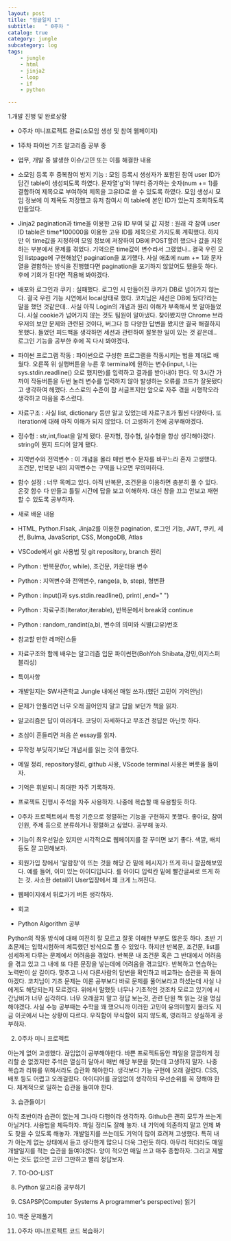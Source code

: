 ```yaml
---
layout: post
title: "정글일지 1"
subtitle:   " 0주차 "
catalog: true
category: jungle
subcategory: log
tags:
    - jungle
    - html
    - jinja2
    - loop
    - if
    - python

---
```


1.개발 진행 및 완료상황

- 0주차 미니프로젝트 완료(소모임 생성 및 참여 웹페이지)
- 1주차 파이썬 기초 알고리즘 공부 중
- 업무, 개발 중 발생한 이슈/고민 또는 이를 해결한 내용

- 소모임 등록 후 중복참여 방지 기능 : 모임 등록시 생성자가 포함된 참여 user ID가 담긴 table이 생성되도록 하였다. 문자열'g'와 1부터 증가하는 숫자(num += 1)를 결합하여 제목으로 부여하여 제목을 고유ID로 쓸 수 있도록 하였다. 모임 생성시 모임 정보에 이 제목도 저장했고 유저 참여시 이 table에 본인 ID가 있는지 조회하도록 만들었다.
- Jinja2 pagination과 time을 이용한 고유 ID 부여 및 값 지정 : 원래 각 참여 user ID table은 time\*100000을 이용한 고유 ID를 제목으로 가지도록 계획했다. 하지만 이 time값을 지정하여 모임 정보에 저장하여 DB에 POST할려 했으나 값을 지정하는 부분에서 문제를 겪었다. 기억으론 time값이 변수라서 그랬었나.. 결국 우린 모임 listpage에 구현해놨던 pagination을 포기했다. 사실 애초에 num += 1과 문자열을 결합하는 방식을 진행했다면 pagination을 포기하지 않았어도 됐을듯 하다. 후에 기회가 된다면 적용해 봐야겠다.
- 배포와 로그인과 쿠키 : 실패했다. 로그인 시 만들어진 쿠키가 DB로 넘어가지 않는다. 결국 우린 기능 시연에서 local상태로 했다. 코치님은 세션은 DB에 뒀다?라는 말을 했던 것같은데.. 사실 아직 Login의 개념과 원리 이해가 부족해서 못 알아들었다. 사실 cookie가 넘어가지 않는 것도 팀원이 알아냈다. 찾아봤지만 Chrome 브라우저의 보안 문제와 관련된 것이다, 버그다 등 다양한 답변을 봤지만 결국 해결하지 못했다. 들었던 피드백을 생각하면 세션과 관련하여 잘못한 일이 있는 것 같은데.. 로그인 기능을 공부한 후에 꼭 다시 봐야겠다.
- 파이썬 프로그램 작동 : 파이썬으로 구성한 프로그램을 작동시키는 법을 제대로 배웠다. 오른쪽 위 실행버튼을 누른 후 terminal에 원하는 변수(input, 나는 sys.stdin.readline() 으로 했지만)를 입력하고 결과를 받아내야 한다. 약 3시간 가까이 작동버튼을 두번 눌러 변수를 입력하지 않아 발생하는 오류를 코드가 잘못됐다고 생각하여 헤맸다. 스스로의 수준이 참 서글프지만 앞으로 자주 겪을 시행착오라 생각하고 마음을 추스렸다.
- 자료구조 : 사실 list, dictionary 등만 알고 있었는데 자료구조가 훨씬 다양하다. 또 iteration에 대해 아직 이해가 되지 않았다. 더 고생하기 전에 공부해야겠다.
- 정수형 : str,int,float을 알게 됐다. 문자형, 정수형, 실수형을 항상 생각해야겠다. string이 뭔지 드디어 알게 됐다.
- 지역변수와 전역변수 : 이 개념을 몰라 매번 변수 문자를 바꾸느라 혼자 고생했다. 조건문, 반복문 내의 지역변수는 구역을 나오면 무의미하다.
- 함수 설정 : 너무 목메고 있다. 아직 반복문, 조건문을 이용하면 충분히 풀 수 있다. 온갖 함수 다 만들고 틀릴 시간에 답을 보고 이해하자. 대신 창을 끄고 안보고 재현할 수 있도록 공부하자.
- 새로 배운 내용

- HTML, Python.Flsak, Jinja2를 이용한 pagination, 로그인 기능, JWT, 쿠키, 세션, Bulma, JavaScript, CSS, MongoDB, Atlas
- VSCode에서 git 사용법 및 git repository, branch 원리
- Python : 반복문(for, while), 조건문, 카운터용 변수
- Python : 지역변수와 전역변수, range(a, b, step), 형변환
- Python : input()과 sys.stdin.readline(), print( ,end=" ")
- Python : 자료구조(Iterator,iterable), 반복문에서 break와 continue
- Python : random_randint(a,b), 변수의 의미와 식별(고유)번호
- 참고할 만한 레퍼런스들

- 자료구조와 함께 배우는 알고리즘 입문 파이썬편(BohYoh Shibata,강민,이지스퍼블리싱)
- 특이사항

- 개발일지는 SW사관학교 Jungle 내에선 매일 쓰자.(했던 고민이 기억안남)
- 문제가 안풀리면 너무 오래 끌어안지 말고 답을 보던가 책을 읽자.
- 알고리즘은 답이 여러개다. 코딩이 자세하다고 무조건 정답은 아닌듯 하다.
- 초심이 흔들리면 처음 쓴 essay를 읽자.
- 무작정 부딪히기보단 개념서를 읽는 것이 좋았다.
- 메일 정리, repository정리, github 사용, VScode terminal 사용은 버릇을 들이자.
- 기억은 휘발되니 최대한 자주 기록하자.
- 프로젝트 진행시 주석을 자주 사용하자. 나중에 복습할 때 유용할듯 하다.
- 0주차 프로젝트에서 특정 기준으로 정렬하는 기능을 구현하지 못했다. 좋아요, 참여인원, 주제 등으로 분류하거나 정렬하고 싶었다. 공부해 놓자.
- 기능이 최우선일순 있지만 시각적으로 웹페이지를 잘 꾸미면 보기 좋다. 색깔, 배치 등도 잘 고민해보자.
- 회원가입 창에서 '알람창'이 뜨는 것을 해당 칸 밑에 메시지가 뜨게 하니 깔끔해보였다. 예를 들어, 이미 있는 아이디입니다. 를 아이디 입력칸 밑에 빨간글씨로 뜨게 하는 것. 사소한 detail이 User입장에서 꽤 크게 느껴진다.
- 웹페이지에서 뒤로가기 버튼 생각하자.
- 회고
- Python Algorithm 공부

Python의 작동 방식에 대해 여전히 잘 모르고 잘못 이해한 부분도 많은듯 하다. 초반 기초문제는 입학시험하며 체득했던 방식으로 풀 수 있었다. 하지만 반복문, 조건문, list를 섬세하게 다루는 문제에서 어려움을 겪었다. 반복문 내 조건문 혹은 그 반대에서 어려움을 겪고 있고 그 내에 또 다른 문장을 넣는데에 어려움을 겪고있다. 반복하고 연습하는 노력만이 살 길이다. 맞추고 나서 다른사람의 답변을 확인하고 비교하는 습관을 꼭 들여야겠다. 코치님이 기초 문제는 이론 공부보다 바로 문제를 풀어보라고 하셨는데 사실 나에게도 해당되는지 모르겠다. 위에서 말했듯 너무나 기초적인 것조차 모르고 있기에 시간낭비가 너무 심각하다. 너무 오래끌지 말고 정답 보는것, 관련 단원 책 읽는 것을 명심해야겠다. 사실 수능 공부때는 수학을 꽤 했으니까 이러한 고민이 유의미할지 몰라도 지금 이곳에서 나는 상황이 다르다. 우직함이 무식함이 되지 않도록, 영리하고 성실하게 공부하자.

2. 0주차 미니 프로젝트

아는게 없어 고생했다. 끊임없이 공부해야한다. 바쁜 프로젝트동안 파일을 깔끔하게 정리할 순 없겠지만 주석은 열심히 달아서 매번 해당 부분을 찾는데 고생하지 말자. 나중 복습과 리뷰를 위해서라도 습관화 해야한다. 생각보다 기능 구현에 오래 걸렸다. CSS, 배포 등도 어렵고 오래걸렸다. 아이디어를 끊임없이 생각하되 우선순위를 꼭 정해야 한다. 체계적으로 일하는 습관을 들여야 한다.

3. 습관들이기

아직 초반이라 습관이 없는게 그나마 다행이라 생각하자. Github은 괜히 모두가 쓰는게 아닐거다. 사용법을 체득하자. 파일 정리도 잘해 놓자. 내 기억에 의존하지 말고 언제 봐도 찾을 수 있도록 해놓자. 개발일지를 쓰는데도 기억이 많이 흐려져 고생했다. 특히 내가 아는게 없는 상태에서 듣고 생각한게 많으니 더욱 그런듯 하다. 아무리 적더라도 매일 개발일지를 적는 습관을 들여야겠다. 양이 적으면 매일 쓰고 매주 종합하자. 그리고 제발 아는 것도 없으면 고민 그만하고 빨리 정답보자.

7. TO-DO-LIST

1. Python 알고리즘 공부하기
1. CSAPSP(Computer Systems A programmer's perspective) 읽기
1. 백준 문제풀기
1. 0주차 미니프로젝트 코드 복습하기
